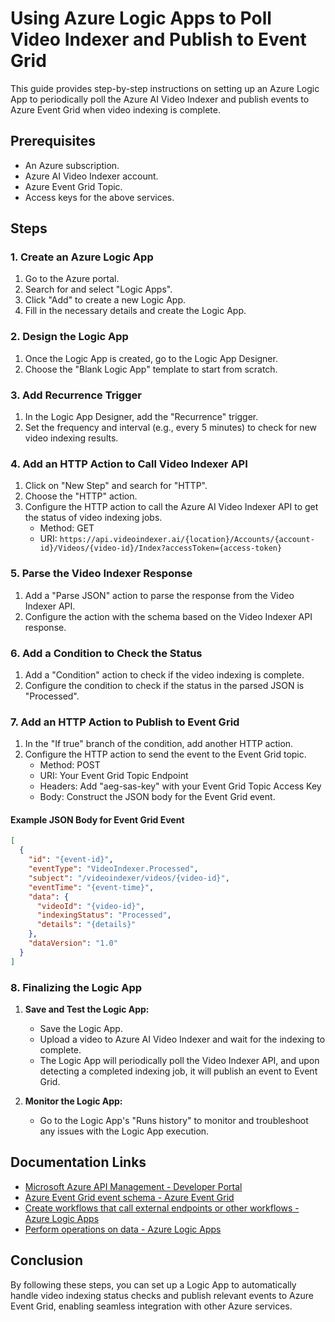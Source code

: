 # Using Azure Logic Apps to Poll Video Indexer and Publish to Event Grid

This guide provides step-by-step instructions on setting up an Azure Logic App to periodically poll the Azure AI Video Indexer and publish events to Azure Event Grid when video indexing is complete.

## Prerequisites

- An Azure subscription.
- Azure AI Video Indexer account.
- Azure Event Grid Topic.
- Access keys for the above services.

## Steps

### 1. Create an Azure Logic App

1. Go to the Azure portal.
2. Search for and select "Logic Apps".
3. Click "Add" to create a new Logic App.
4. Fill in the necessary details and create the Logic App.

### 2. Design the Logic App

1. Once the Logic App is created, go to the Logic App Designer.
2. Choose the "Blank Logic App" template to start from scratch.

### 3. Add Recurrence Trigger

1. In the Logic App Designer, add the "Recurrence" trigger.
2. Set the frequency and interval (e.g., every 5 minutes) to check for new video indexing results.

### 4. Add an HTTP Action to Call Video Indexer API

1. Click on "New Step" and search for "HTTP".
2. Choose the "HTTP" action.
3. Configure the HTTP action to call the Azure AI Video Indexer API to get the status of video indexing jobs.
   - Method: GET
   - URI: `https://api.videoindexer.ai/{location}/Accounts/{account-id}/Videos/{video-id}/Index?accessToken={access-token}`

### 5. Parse the Video Indexer Response

1. Add a "Parse JSON" action to parse the response from the Video Indexer API.
2. Configure the action with the schema based on the Video Indexer API response.

### 6. Add a Condition to Check the Status

1. Add a "Condition" action to check if the video indexing is complete.
2. Configure the condition to check if the status in the parsed JSON is "Processed".

### 7. Add an HTTP Action to Publish to Event Grid

1. In the "If true" branch of the condition, add another HTTP action.
2. Configure the HTTP action to send the event to the Event Grid topic.
   - Method: POST
   - URI: Your Event Grid Topic Endpoint
   - Headers: Add "aeg-sas-key" with your Event Grid Topic Access Key
   - Body: Construct the JSON body for the Event Grid event.

#### Example JSON Body for Event Grid Event

```json
[
  {
    "id": "{event-id}",
    "eventType": "VideoIndexer.Processed",
    "subject": "/videoindexer/videos/{video-id}",
    "eventTime": "{event-time}",
    "data": {
      "videoId": "{video-id}",
      "indexingStatus": "Processed",
      "details": "{details}"
    },
    "dataVersion": "1.0"
  }
]
```

### 8. Finalizing the Logic App

1. **Save and Test the Logic App:**
   - Save the Logic App.
   - Upload a video to Azure AI Video Indexer and wait for the indexing to complete.
   - The Logic App will periodically poll the Video Indexer API, and upon detecting a completed indexing job, it will publish an event to Event Grid.

2. **Monitor the Logic App:**
   - Go to the Logic App's "Runs history" to monitor and troubleshoot any issues with the Logic App execution.

## Documentation Links

- [Microsoft Azure API Management - Developer Portal](https://videoindexer.ai)
- [Azure Event Grid event schema - Azure Event Grid](https://learn.microsoft.com/en-us/azure/event-grid/event-schema)
- [Create workflows that call external endpoints or other workflows - Azure Logic Apps](https://learn.microsoft.com/en-us/azure/logic-apps/logic-apps-create-and-call-azure)
- [Perform operations on data - Azure Logic Apps](https://learn.microsoft.com/en-us/azure/logic-apps/logic-apps-perform-data-operations)

## Conclusion

By following these steps, you can set up a Logic App to automatically handle video indexing status checks and publish relevant events to Azure Event Grid, enabling seamless integration with other Azure services.